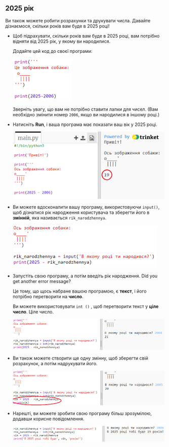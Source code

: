 ## 2025 рік

Ви також можете робити розрахунки та друкувати числа. Давайте дізнаємося, скільки років вам буде в 2025 році!

+ Щоб підрахувати, скільки років вам буде в 2025 році, вам потрібно відняти від 2025 рік, у якому ви народилися.
    
    Додайте цей код до своєї програми:
    
    ![знімок екрану](images/me-calc.png)
    
    Зверніть увагу, що вам не потрібно ставити лапки для чисел. (Вам необхідно змінити номер `2006`, якщо ви народилися в іншому році.)

+ Натисніть **Run**, і ваша програма має показати ваш вік у 2025 році.
    
    ![знімок екрану](images/me-calc-run.png)

+ Ви можете вдосконалити вашу програму, використовуючи `input()`, щоб дізнатися рік народження користувача та зберегти його в **змінній**, яка називається `rik_narodzhennya`.
    
    ![знімок екрану](images/me-input.png)

+ Запустіть свою програму, а потім введіть рік народження. Did you get another error message?
    
    Це тому, що щось набране вашою програмою, є **текст**, і його потрібно перетворити на **число**.
    
    Ви можете використовувати `int ()` , щоб перетворити текст у **ціле число**. Ціле число.
    
    ![знімок екрану](images/me-input-test.png)

+ Ви також можете створити ще одну змінну, щоб зберегти свій розрахунок, а потім надрукувати його.
    
    ![знімок екрану](images/me-result-variable.png)

+ Нарешті, ви можете зробити свою програму більш зрозумілою, додавши корисне повідомлення.
    
    ![знімок екрану](images/me-message.png)